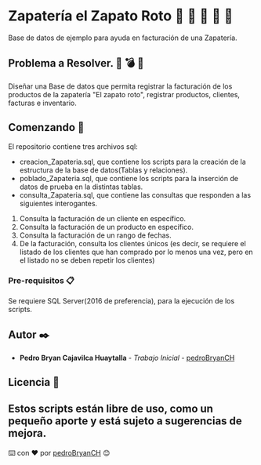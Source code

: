 # Zapatería el Zapato Roto 👞 👟 👠 👡 👢

Base de datos de ejemplo para ayuda en facturación de una Zapatería.

## Problema a Resolver.  🔧 💣 🔨

Diseñar una Base de datos que permita registrar la facturación de los productos de la zapatería "El zapato roto", registrar productos, clientes, facturas e inventario.

## Comenzando 🚀

El repositorio contiene tres archivos sql:

* creacion_Zapateria.sql, que contiene los scripts para la creación de la estructura de la base de datos(Tablas y relaciones).
* poblado_Zapateria.sql, que contiene los scripts para la inserción de datos de prueba en la distintas tablas.
* consulta_Zapateria.sql, que contiene las consultas que responden a las siguientes interogantes.

1. Consulta la facturación de un cliente en específico.
2. Consulta la facturación de un producto en específico.
3. Consulta la facturación de un rango de fechas.
4. De la facturación, consulta los clientes únicos (es decir, se requiere el listado de los clientes que han comprado por lo menos una vez, pero en el listado no se deben repetir los clientes)

### Pre-requisitos 📋

Se requiere SQL Server(2016 de preferencia), para la ejecución de los scripts.

## Autor ✒️

* **Pedro Bryan Cajavilca Huaytalla** - *Trabajo Inicial* - [pedroBryanCH](https://github.com/pedroBryanCH)

## Licencia 📄

Estos scripts están libre de uso, como un pequeño aporte y está sujeto a sugerencias de mejora.
---
⌨️ con ❤️ por [pedroBryanCH](https://github.com/pedroBryanCH) 😊